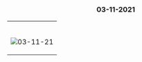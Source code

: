 #

### <p align="center"> 03-11-2021 </p>

<table>
	<tr>
		 <td>


</br>
	

![03-11-21](https://user-images.githubusercontent.com/76246106/140164373-2136b6c0-870b-4de4-aecf-66bc025150d8.png)


       
</table>

</br> 
